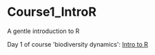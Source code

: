 # Course1_IntroR
 A gentle introduction to R
 
 
 Day 1 of course 'biodiversity dynamics': [Intro to R](https://stephkramer.github.io/Day1_RIntro.html)
